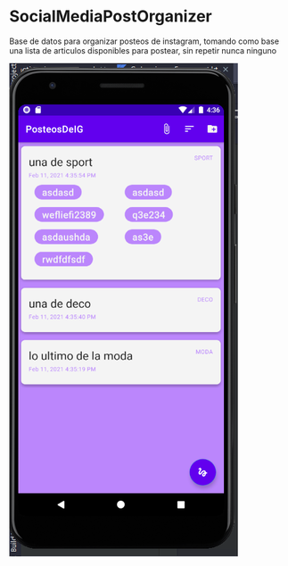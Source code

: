 # SocialMediaPostOrganizer

Base de datos para organizar posteos de instagram, tomando como base una lista de articulos disponibles para postear, sin repetir nunca ninguno

![Alt text](https://github.com/charromax/SocialMediaPostOrganizer/blob/master/home.PNG?raw=true "Title")
